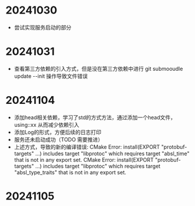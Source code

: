 # 20241030
* 尝试实现服务启动的部分

# 20241031
* 查看第三方依赖的引入方式，但是没在第三方依赖中进行 git submooudle update --init 操作导致文件错误

# 20241104
* 添加head相关依赖，学习了std的方式方法，通过添加一个head文件，using::xx 从而减少依赖引入
* 添加Log的形式，方便后续的日志打印
* 服务还未启动成功（TODO 需要推进）
* 上述方式，导致的新的编译错误: 
CMake Error: install(EXPORT "protobuf-targets" ...) includes target "libprotoc" which requires target "absl_time" that is not in any export set.
CMake Error: install(EXPORT "protobuf-targets" ...) includes target "libprotoc" which requires target "absl_type_traits" that is not in any export set.

# 20241105